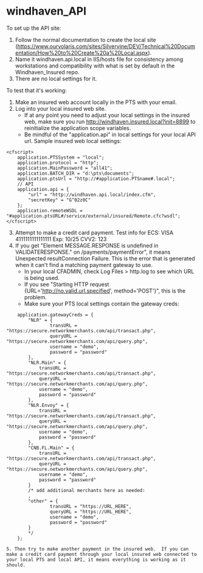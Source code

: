 # windhaven_API

To set up the API site:

1. Follow the normal documentation to create the local site (https://www.ourvolaris.com/sites/Silvervine/DEV/Technical%20Documentation/How%20to%20Create%20a%20Local.aspx).
2. Name it windhaven.api.local in IIS/hosts file for consistency among workstations and compatibility with what is set by default in the Windhaven_Insured repo.
3. There are no local settings for it.



To test that it's working:
1. Make an insured web account locally in the PTS with your email.
2. Log into your local insured web site.
	* If at any point you need to adjust your local settings in the insured web, make sure you run http://windhaven.insured.local?init=8899 to reinitialize the application scope variables.
	* Be mindful of the "application.api" in local settings for your local API url.  Sample insured web local settings:
```
<cfscript>
	application.PTSSystem = "local";
	application.protocol = "http";
	application.MainPassword = "all41";
	application.BATCH_DIR = "d:\pts\documents";
	application.ptsUrl = "http://#application.PTSname#.local";
	// API
	application.api = {
		"url" = "http://windhaven.api.local/index.cfm",
		"secretKey" = "G^02z0C"
	};
	application.remoteWSDL = "#application.ptsURL#/service/external/insured/Remote.cfc?wsdl";
</cfscript>
```

3. Attempt to make a credit card payment.  Test info for ECS:
VISA 4111111111111111 Exp: 10/25 CVV2: 123
4. If you get "Element MESSAGE.RESPONSE is undefined in VALIDATERESPONSE." on /payments/paymentError", it means Unexpected resultConnection Failure.  This is the error that is generated when it can't find a matching payment gateway to use.
	* In your local CFADMIN, check Log Files > http.log to see which URL is being used.
	* If you see "Starting HTTP request {URL='http://no.valid.url.specified', method='POST'}", this is the problem.
	* Make sure your PTS local settings contain the gateway creds:
```
	application.gatewayCreds = {
		"NLR" = {
				transURL = "https://secure.networkmerchants.com/api/transact.php",
				queryURL = "https://secure.networkmerchants.com/api/query.php",
				username = "demo",
				password = "password"
		},
		"NLR.Main" = {
			transURL = "https://secure.networkmerchants.com/api/transact.php",
			queryURL = "https://secure.networkmerchants.com/api/query.php",
			username = "demo",
			password = "password"
		},
		"NLR.Envoy" = {
			transURL = "https://secure.networkmerchants.com/api/transact.php",
			queryURL = "https://secure.networkmerchants.com/api/query.php",
			username = "demo",
			password = "password"
		},
		"CNB.FL.Main" = {
			transURL = "https://secure.networkmerchants.com/api/transact.php",
			queryURL = "https://secure.networkmerchants.com/api/query.php",
			username = "demo",
			password = "password"
		}
		/* add additional merchants here as needed:
		,
		"other" = {
				transURL = "https://URL_HERE",
				queryURL = "https://URL_HERE",
				username = "demo",
				password = "password"
		}
		*/
	};
  ```
  
	5. Then try to make another payment in the insured web.  If you can make a credit card payment through your local insured web connected to your local PTS and local API, it means everything is working as it should.
